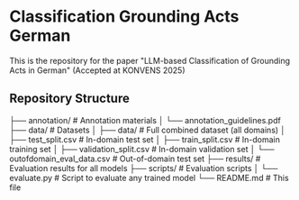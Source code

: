 # Classification Grounding Acts German
This is the repository for the paper "LLM-based Classification of Grounding Acts in German" (Accepted at KONVENS 2025)

##  Repository Structure 

  ├── annotation/ # Annotation materials
│ └── annotation_guidelines.pdf
├── data/ # Datasets
│ ├── data/ # Full combined dataset (all domains)
│ ├── test_split.csv # In-domain test set
│ ├── train_split.csv # In-domain training set
│ ├── validation_split.csv # In-domain validation set
│ └── outofdomain_eval_data.csv # Out-of-domain test set
├── results/ # Evaluation results for all models
├── scripts/ # Evaluation scripts
│ └── evaluate.py # Script to evaluate any trained model
└── README.md # This file

 



